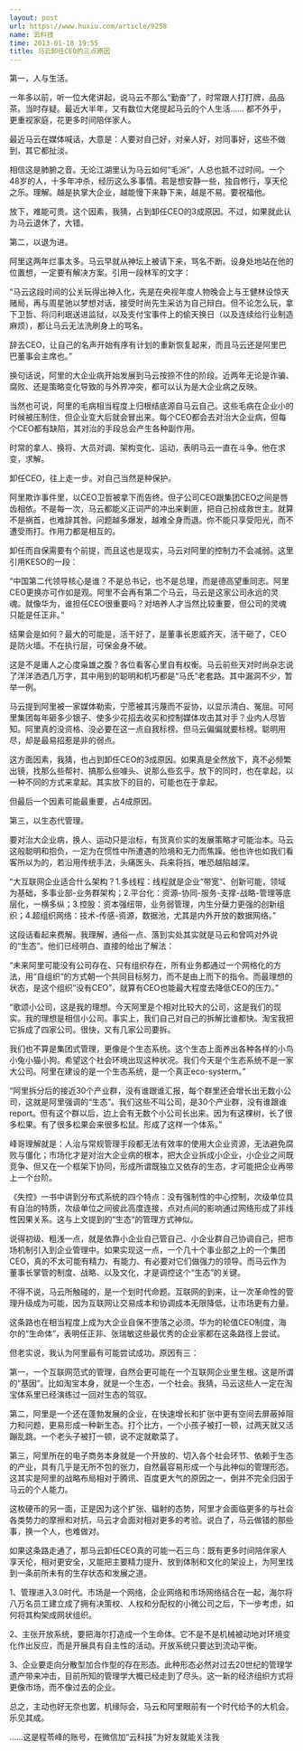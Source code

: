 ```yaml
---
layout: post
url: https://www.huxiu.com/article/9258
name: 云科技
time: 2013-01-18 19:55
title: 马云卸任CEO的三点原因
---
```

第一，人与生活。

一年多以前，听一位大佬讲起，说马云不那么“勤奋”了，时常跟人打打牌，品品茶。当时存疑。最近大半年，又有数位大佬提起马云的个人生活…… 都不外乎，更重视家庭，花更多时间陪伴家人。

最近马云在媒体喊话，大意是：人要对自己好，对亲人好，对同事好，这些不做到，其它都扯淡。

相信这是肺腑之音。无论江湖里认为马云如何“毛派”，人总也抵不过时间。一个48岁的人，十多年冲杀，经历这么多事情。若是想安静一些，独自修行，享天伦之乐。理解。越是执掌大企业，越能慢下来静下来，越是不易。要祝福他。

放下，难能可贵。这个因素，我猜，占到卸任CEO的3成原因。不过，如果就此认为马云退休了，大错。

第二，以退为进。

阿里这两年烂事太多。马云早就从神坛上被请下来，骂名不断。设身处地站在他的位置想，一定要有解决方案。引用一段林军的文字：

“马云这段时间的公关玩得出神入化，先是在央视年度人物晚会上与王健林设惊天赌局，再与周星驰以梦想对话，接受时尚先生采访为自己辩白。但不论怎么玩，拿下卫哲、将闫利珉送进监狱，以及支付宝事件上的偷天换日（以及连续给行业制造麻烦），都让马云无法洗刷身上的骂名。

辞去CEO，让自己的名声开始有序有计划的重新恢复起来，而且马云还是阿里巴巴董事会主席也。”

换句话说，阿里的大企业病开始发展到马云按捺不住的阶段。近两年无论是诈骗、腐败、还是策略变化导致的与外界冲突，都可以认为是大企业病之反映。

当然也可说，阿里的毛病相当程度上归根结底源自马云自己。这些毛病在企业小的时候被压制住，但企业变大后就会冒出来。每个CEO都会去对治大企业病，但每个CEO都有缺陷，其对治的手段总会产生各种副作用。

时常的拿人、换将、大员对调、架构变化、运动，表明马云一直在斗争。他在求变，求解。

卸任CEO，往上走一步。对自己当然是种保护。

阿里欺诈事件里，以CEO卫哲被拿下而告终。但子公司CEO跟集团CEO之间是唇齿相依。不是每一次，马云都能义正词严的冲出来剿匪，把自己扮成救世主。就算不是祸首，也难辞其咎。问题越多爆发，越难全身而退。你不能只享受阳光，而不遭受雨打。作用力都是相互的。

卸任而自保需要有个前提，而且这也是现实，马云对阿里的控制力不会减弱。这里引用KESO的一段：

“中国第二代领导核心是谁？不是总书记，也不是总理，而是德高望重同志。阿里CEO更换亦可作如是观。阿里不会再有第二个马云，马云是这家公司永远的灵魂。就像华为，谁担任CEO很重要吗？对培养人才当然比较重要，但公司的灵魂只能是任正非。”

结果会是如何？最大的可能是，活干好了，是董事长恩威齐天，活干砸了，CEO是防火墙。不在执行层，可保金身不破。

这是不是庸人之心度枭雄之腹？各位看客心里自有权衡。马云前些天对时尚杂志说了洋洋洒洒几万字，其中用到的聪明和机巧都是“马氏”老套路。其中漏洞不少，暂举一例。

马云提到阿里被一家媒体勒索，宁愿被其污蔑而不妥协，以显示清白、冤屈。可阿里集团每年砸多少银子、使多少花招去收买和控制媒体攻击其对手？业内人尽皆知。阿里真的没资格、没必要在这一点自我标榜。但马云偏偏就要标榜。聪明用尽，却是最易招惹是非的弱点。

这方面因素，我猜，也占到卸任CEO的3成原因。如果真是全然放下，真不必频繁出镜，找那么些帮衬、搞那么些噱头、说那么些玄乎。放下的同时，也在拿起，以一种不同的方式来拿起。其实放下的目的，可能也在于拿起。

但最后一个因素可能最重要，占4成原因。

第三，以生态代管理。

要对治大企业病，换人、运动只是治标，有货真价实的发展策略才可能治本。马云这般聪明和抱负，一定为在惯性中所遭遇的险境和无力而焦躁。他也许也如我们看客所以为的，若沿用传统手法，头痛医头、兵来将挡，唯恐越陷越深。

“大互联网企业适合什么架构？1.多线程：线程就是企业“带宽“、创新可能，领域为基础，多事业部-业务群架构；2.平台化：资源-协同-服务-支撑-战略-管理等底层化，一横多纵；3.控股：资本强纽带，业务弱管理，内生分蘖力更强的创新组织；4.超组织网络：技术-传感-资源，数据池，尤其是内外开放的数据网络。”

这段话看起来费解。我理解，通俗一点、落到实处其实就是马云和曾鸣对外说的“生态”。他们已经明白、直接的给出了解法：

“未来阿里可能没有公司存在、只有组织存在，所有业务都通过一个网格化的方法，用“自组织”的方式朝一个共同目标努力，而不是由上而下的指令。而最理想的状态，是这个组织“没有CEO”，就算有CEO也能最大程度去降低CEO的压力。”

“歌颂小公司，这是我的理想。今天阿里是个相对比较大的公司，这是我们的现实。我的理想是相信小公司。事实上，我们自己对自己的拆解比谁都快。淘宝我把它拆成了四家公司。很快，又有几家公司要拆。

我们也不算是集团式管理，更像是个生态系统。这个生态上面养出各种各样的小鸟小兔小猫小狗。希望这个社会环境出现这种状况。我们今天是个生态系统不是一家大公司。阿里在建设的是一个生态系统，是一个真正eco-systerm。”

“阿里拆分后的接近30个产业群，没有谁跟谁汇报，每个群里还会增长出无数小公司，这就是阿里强调的“生态”。我们这些不叫公司，是30个产业群，没有谁跟谁report。但有这个群以后，边上会有无数个小公司长出来。因为有这棵树，长了很多松果。有了很多松果会来很多松鼠。形成了这样一个体系。”

峰哥理解就是：人治与常规管理手段都无法有效率的使用大企业资源，无法避免腐败与僵化；市场化才是对治大企业病的根本，把大企业拆成小企业，小企业之间既竞争、但又在一个框架下协同，形成所谓既独立又依存的生态，才可能把企业再带上一个台阶。

《失控》一书中讲到分布式系统的四个特点：没有强制性的中心控制，次级单位具有自治的特质，次级单位之间彼此高度连接，点对点间的影响通过网络形成了非线性因果关系。这与上文提到的“生态”的管理方式神似。

说得初级、粗浅一点，就是依靠小企业自己管自己、小企业群自己协调自己，把市场机制引入到企业管理中。如果实现这一点，一个几十个事业部之上的一个集团CEO，真的不太可能有精力、有能力、有必要对它们做强力的领导。而马云作为董事长掌管的制度、战略、以及文化，才是调控这个“生态”的关键。

不得不说，马云所触碰的，是一个划时代命题。互联网的到来，让一次革命性的管理升级成为可能，因为互联网让交易成本和协调成本无限降低，让市场更有力量。

这条路也在相当程度上成为大企业自保不堕落之必须。华为的轮值CEO制度，海尔的“生命体”，表明任正非、张瑞敏这些最优秀的企业家都在这条路径上尝试。

但老实说，我认为阿里最有可能尝试成功。原因有三：

第一，一个互联网范式的管理，自然会更可能在一个互联网企业里生根。这是所谓的“基因”。比如淘宝本身，就是一个生态，一个社会。我猜，马云这些人一定在淘宝体系里已经演练过一回对生态的驾驭。

第二，阿里是一个还在蓬勃发展的企业，在快速增长和扩张中更有空间去屏蔽掉阻力和问题，更易形成一种新生态。打个比方，一个小孩子被打一顿，过两天就又活蹦乱跳。一个老头子被打一顿，说不定就歇菜了。

第三，阿里所在的电子商务本身就是一个开放的、切入各个社会环节、依赖于生态的产业，具有几乎是无所不包的张力，自然最容易形成一个与此神似的管理形态。这其实是阿里的战略布局相对于腾讯、百度更大气的原因之一，倒并不完全归因于马云的个人能力。

这枚硬币的另一面，正是因为这个扩张、辐射的态势，阿里才会面临更多的与社会各类势力的摩擦和对抗，马云才会面对相对更多的考验。说白了，马云做错的那些事，换一个人，也难做对。

如果这条路走通了，那马云卸任CEO真的可能一石三鸟：既有更多时间陪伴家人享天伦，相对更安全，又能把主要精力提升、放到体制和文化的架设上，为阿里找到一条前所未有的生存状态和发展之道。

1、管理进入3.0时代。市场是一个网络，企业网络和市场网络结合在一起，海尔将八万名员工建立成了拥有决策权、人权和分配权的小微公司之后，下一步考虑，如何将其构架成网状组织。

2、主张开放系统，要把海尔打造成一个生命体。它不是不是机械被动地对环境变化作出反应，而是开展具有自主性的活动。开放系统只要达到流动平衡。

3、企业要走向分散型加合作型的存在形态。此种形态必然对过去20世纪的管理学遗产带来冲击，目前所知的管理学大概已经走到了尽头。这一新的经济组织方式将更像市场，而不像过去的企业。

总之，主动也好无奈也罢，机缘际会，马云和阿里眼前有一个时代给予的大机会。乐见其成。

……这是程苓峰的账号，在微信加“云科技”为好友就能关注我

